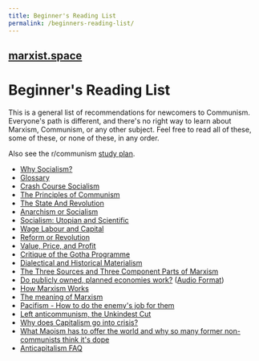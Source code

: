 ```yaml
---
title: Beginner's Reading List
permalink: /beginners-reading-list/
---
```


## [marxist.space](https://marxist.space)

# Beginner's Reading List

This is a general list of recommendations for newcomers to Communism.
Everyone's path is different, and there's no right way to learn about Marxism, Communism, or any other subject.
Feel free to read all of these, some of these, or none of these, in any order.

Also see the r/communism
[study plan](https://www.reddit.com/r/communism/comments/wisiw/basic_marxismleninism_study_plan/).

* [Why Socialism?](https://monthlyreview.org/2009/05/01/why-socialism/)
* [Glossary](https://www.socialism101.com/dictionary)
* [Crash Course Socialism](https://github.com/dessalines/essays/blob/master/crash_course_socialism.md)
* [The Principles of Communism](https://www.marxists.org/archive/marx/works/1847/11/prin-com.htm)
* [The State And Revolution](https://www.marxists.org/archive/lenin/works/1917/staterev/)
* [Anarchism or Socialism](https://www.marxists.org/reference/archive/stalin/works/1906/12/x01.htm)
* [Socialism: Utopian and Scientific](https://www.marxists.org/archive/marx/works/1880/soc-utop/index.htm)
* [Wage Labour and Capital](https://www.marxists.org/archive/marx/works/1847/wage-labour/)
* [Reform or Revolution](https://www.marxists.org/archive/luxemburg/1900/reform-revolution/)
* [Value, Price, and Profit](https://www.marxists.org/archive/marx/works/1865/value-price-profit/index.htm)
* [Critique of the Gotha Programme](https://www.marxists.org/archive/marx/works/1875/gotha/)
* [Dialectical and Historical Materialism](https://www.marxists.org/reference/archive/stalin/works/1938/09.htm)
* [The Three Sources and Three Component Parts of Marxism](https://www.marxists.org/archive/lenin/works/1913/mar/x01.htm)
* [Do publicly owned, planned economies work?](https://gowans.blog/2012/12/21/do-publicly-owned-planned-economies-work/) ([Audio Format](https://youtube.com/playlist?list=PL0-IkmzWbjobDdDbSC_YgZfV94BQiRIB8))
* [How Marxism Works](https://www.marxists.org/archive/harman/1979/marxism/index.html)
* [The meaning of Marxism](https://www.amazon.com/Meaning-Marxism-Paul-DAmato/dp/1931859299)
* [Pacifism - How to do the enemy's job for them](https://theredphoenixapl.org/2011/08/11/pacifism-how-to-do-the-enemys-job-for-them/)
* [Left anticommunism, the Unkindest Cut](http://www.greanvillepost.com/2015/05/23/left-anticommunism-the-unkindest-cut/)
* [Why does Capitalism go into crisis?](http://www.marxist.com/why-does-capitalism-go-into-crisis.htm)
* [What Maoism has to offer the world and why so many former non-communists think it's dope](https://jiminykrix.wordpress.com/2016/09/14/what-maoism-has-to-offer-the-world-and-why-so-many-former-non-communists-think-its-dope/)
* [Anticapitalism FAQ](http://anticapitalismfaq.com/)
